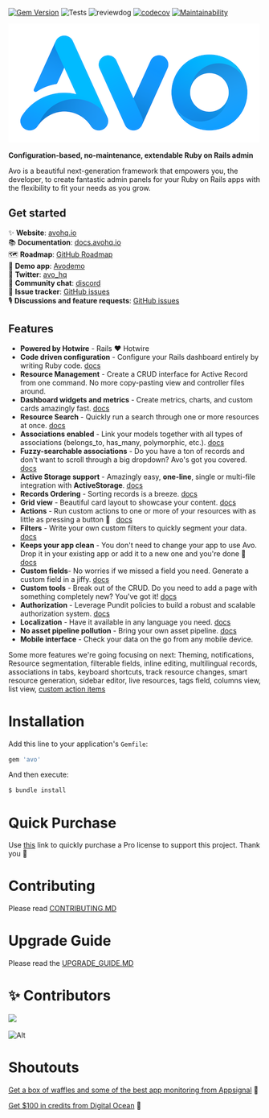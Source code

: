 [![Gem Version](https://badge.fury.io/rb/avo.svg)](https://badge.fury.io/rb/avo)
![Tests](https://github.com/avo-hq/avo/workflows/Tests/badge.svg)
![reviewdog](https://github.com/avo-hq/avo/workflows/reviewdog/badge.svg)
[![codecov](https://codecov.io/gh/avo-hq/avo/branch/master/graph/badge.svg?token=Q2LMFE4989)](https://codecov.io/gh/avo-hq/avo)
[![Maintainability](https://api.codeclimate.com/v1/badges/676a0afa2cc79f03aa29/maintainability)](https://codeclimate.com/github/avo-hq/avo/maintainability)

![](./public/avo-assets/logo-on-white.png)

**Configuration-based, no-maintenance, extendable Ruby on Rails admin**

Avo is a beautiful next-generation framework that empowers you, the developer, to create fantastic admin panels for your Ruby on Rails apps with the flexibility to fit your needs as you grow.

## Get started

✨ **Website**: [avohq.io](https://avohq.io)\
📚 **Documentation**: [docs.avohq.io](https://docs.avohq.io)\
🗺 **Roadmap**: [GitHub Roadmap](https://github.com/orgs/avo-hq/projects/3)\
🎸 **Demo app**: [Avodemo](https://avodemo.herokuapp.com/)\
🐤 **Twitter**: [avo_hq](https://twitter.com/avo_hq)\
💬 **Community chat**: [discord](https://discord.gg/pkTF6y8)\
🔧 **Issue tracker**: [GitHub issues](http://github.com/avo-hq/avo/issues)\
🎙 **Discussions and feature requests**: [GitHub issues](http://github.com/avo-hq/avo/discussions)

## Features

  - **Powered by Hotwire** - Rails ❤️  Hotwire
  - **Code driven configuration** - Configure your Rails dashboard entirely by writing Ruby code. [docs](https://docs.avohq.io/2.0/resources.html#defining-resources)
  - **Resource Management** - Create a CRUD interface for Active Record from one command. No more copy-pasting view and controller files around.
  - **Dashboard widgets and metrics** - Create metrics, charts, and custom cards amazingly fast. [docs](https://docs.avohq.io/2.0/dashboards.html)
  - **Resource Search** - Quickly run a search through one or more resources at once. [docs](https://docs.avohq.io/2.0/resources.html#filters)
  - **Associations enabled** - Link your models together with all types of associations (belongs_to, has_many, polymorphic, etc.). [docs](https://docs.avohq.io/2.0/associations.html)
  - **Fuzzy-searchable associations** - Do you have a ton of records and don't want to scroll through a big dropdown? Avo's got you covered. [docs](https://docs.avohq.io/2.0/associations.html#searchable-belongs-to)
  - **Active Storage support** - Amazingly easy, **one-line**, single or multi-file integration with **ActiveStorage**. [docs](https://docs.avohq.io/2.0/fields.html#file)
  - **Records Ordering** - Sorting records is a breeze. [docs](https://docs.avohq.io/2.0/resources.html#records-ordering)
  - **Grid view** - Beautiful card layout to showcase your content. [docs](https://docs.avohq.io/2.0/grid-view.html)
  - **Actions** - Run custom actions to one or more of your resources with as little as pressing a button 💪 &nbsp; [docs](https://docs.avohq.io/2.0/actions.html)
  - **Filters** - Write your own custom filters to quickly segment your data. [docs](https://docs.avohq.io/2.0/filters.html)
  - **Keeps your app clean** - You don't need to change your app to use Avo. Drop it in your existing app or add it to a new one and you're done 🙌 [docs](https://docs.avohq.io/2.0/installation.html)
  - **Custom fields**- No worries if we missed a field you need. Generate a custom field in a jiffy. [docs](https://docs.avohq.io/2.0/custom-fields.html)
  - **Custom tools** - Break out of the CRUD. Do you need to add a page with something completely new? You've got it! [docs](https://docs.avohq.io/2.0/custom-tools.html)
  - **Authorization** - Leverage Pundit policies to build a robust and scalable authorization system. [docs](https://docs.avohq.io/2.0/authorization.html)
  - **Localization** - Have it available in any language you need. [docs](https://docs.avohq.io/2.0/localization.html)
  - **No asset pipeline pollution** - Bring your own asset pipeline. [docs](https://docs.avohq.io/2.0/custom-asset-pipeline.html)
  - **Mobile interface** - Check your data on the go from any mobile device.

Some more features we're going focusing on next:
Theming, notifications, Resource segmentation, filterable fields, inline editing, multilingual records, associations in tabs, keyboard shortcuts, track resource changes, smart resource generation, sidebar editor, live resources, tags field, columns view, list view, [custom action items](https://github.com/avo-hq/avo/discussions/604)

# Installation
Add this line to your application's `Gemfile`:

```ruby
gem 'avo'
```

And then execute:
```bash
$ bundle install
```

# Quick Purchase

Use [this](https://avohq.io/purchase/pro) link to quickly purchase a Pro license to support this project. Thank you 🙏

# Contributing

Please read [CONTRIBUTING.MD](./CONTRIBUTING.MD)

# Upgrade Guide

Please read the [UPGRADE_GUIDE.MD](https://docs.avohq.io/2.0/upgrade.html)

# ✨ Contributors

<a href="https://github.com/avo-hq/avo/graphs/contributors">
  <img src="https://contrib.rocks/image?repo=avo-hq/avo" />
</a>
<!--  https://contrib.rocks -->


![Alt](https://repobeats.axiom.co/api/embed/1481a6a259064f02a7936470d12a50802a9c98a4.svg "Repobeats analytics image")

# Shoutouts

[Get a box of waffles and some of the best app monitoring from Appsignal](https://appsignal.com/r/93dbe69bfb) 🧇

[Get $100 in credits from Digital Ocean](https://www.digitalocean.com/?refcode=efc1fe881d74&utm_campaign=Referral_Invite&utm_medium=Referral_Program&utm_source=badge) 💸

